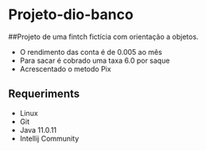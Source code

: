 # Projeto-dio-banco

##Projeto de uma fintch fictícia com orientação a objetos.

* O rendimento das conta é de 0.005 ao mês
* Para sacar é cobrado uma taxa 6.0 por saque
* Acrescentado o metodo Pix

## Requeriments
* Linux
* Git
* Java 11.0.11
* Intellij Community
